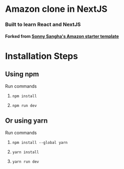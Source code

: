 # Amazon clone in NextJS
### Built to learn React and NextJS
#### Forked from [Sonny Sangha's ](https://github.com/sonnysangha) [Amazon starter template](https://github.com/sonnysangha/Amazon-starter-template-nextjs)
# Installation Steps



## Using npm

Run commands

1) ```npm install```


2) ```npm run dev```


## Or using yarn

Run commands 

1) ```npm install --global yarn```

2) ```yarn install```

3) ```yarn run dev```
